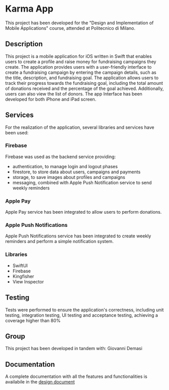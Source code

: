 # Karma App
This project has been developed for the "Design and Implementation of Mobile Applications" course, attended at Politecnico di Milano.
## Description

This project is a mobile application for iOS written in Swift that enables users to create a profile and raise money for fundraising campaigns they create.
The application provides users with a user-friendly interface to create a fundraising campaign by entering the campaign details, such as the title, description, and fundraising goal. 
The application allows users to track their progress towards the fundraising goal, including the total amount of donations received and the percentage of the goal achieved. Additionally, users can also view the list of donors. The app Interface has been developed for both iPhone and iPad screen.

## Services
For the realization of the application, several libraries and services have been used:

### Firebase
Firebase was used as the backend service providing:
- authentication, to manage login and logout phases
- firestore, to store data about users, campaigns and payments
- storage, to save images about profiles and campaigns
- messaging, combined with Apple Push Notification service to send weekly reminders

### Apple Pay
Apple Pay service has been integrated to allow users to perform donations.

### Apple Push Notifications
Apple Push Notifications service has been integrated to create weekly reminders and perform a simple notification system.

### Libraries
- SwiftUI
- Firebase
- Kingfisher
- View Inspector

## Testing
Tests were performed to ensure the application's correctness, including unit testing, integration testing, UI testing and acceptance testing, achieving a coverage higher than 80%

## Group
This project has been developed in tandem with: Giovanni Demasi

## Documentation
A complete documentation with all the features and functionalities is availabile in the [design document](https://github.com/Tommaso23/DIMA-Project/blob/master/design_document.pdf)
